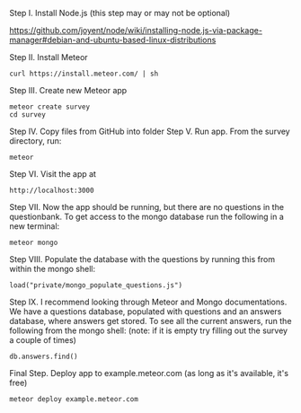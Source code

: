 Step I. Install Node.js (this step may or may not be optional)

https://github.com/joyent/node/wiki/installing-node.js-via-package-manager#debian-and-ubuntu-based-linux-distributions

Step II. Install Meteor
```
curl https://install.meteor.com/ | sh
```
Step III. Create new Meteor app
```
meteor create survey
cd survey
```
Step IV. Copy files from GitHub into folder
Step V. Run app. From the survey directory, run:
```
meteor
```
Step VI. Visit the app at
```
http://localhost:3000
```
Step VII. Now the app should be running, but there are no questions in the questionbank. To get access to the mongo database run the following in a new terminal:
```
meteor mongo
```
Step VIII. Populate the database with the questions by running this from within the mongo shell:
```
load("private/mongo_populate_questions.js")
```
Step IX. I recommend looking through Meteor and Mongo documentations. We have a questions database, populated with questions and an answers database, where answers get stored. To see all the current answers, run the following from the mongo shell: (note: if it is empty try filling out the survey a couple of times)
```
db.answers.find()
```
Final Step. Deploy app to example.meteor.com (as long as it's available, it's free)
```
meteor deploy example.meteor.com
```

